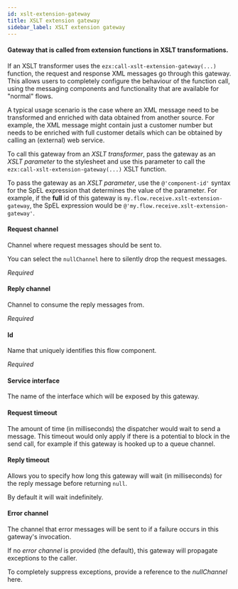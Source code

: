 ```yaml
---
id: xslt-extension-gateway
title: XSLT extension gateway
sidebar_label: XSLT extension gateway
---
```

#### Gateway that is called from extension functions in XSLT transformations.
If an XSLT transformer uses the <code>ezx:call-xslt-extension-gateway(...)</code> function, the request and response XML messages go through this gateway. This allows users to completely configure the behaviour of the function call, using the messaging components and functionality that are available for "normal" flows.

A typical usage scenario is the case where an XML message need to be transformed and enriched with data obtained from another source. For example, the XML message might contain just a customer number but needs to be enriched with full customer details which can be obtained by calling an (external) web service.

To call this gateway from an <i>XSLT transformer</i>, pass the gateway as an <i>XSLT parameter</i> to the stylesheet and use this parameter to call the <code>ezx:call-xslt-extension-gateway(...)</code> XSLT function.

To pass the gateway as an <i>XSLT parameter</i>, use the <code>@'component-id'</code> syntax for the SpEL expression that determines the value of the parameter. For example, if the <b>full</b> id of this gateway is <code>my.flow.receive.xslt-extension-gateway</code>, the SpEL expression would be <code>@'my.flow.receive.xslt-extension-gateway'</code>.

#### Request channel
Channel where request messages should be sent to.

You can select the <code>nullChannel</code> here to silently drop the request messages.

<i>Required</i>

#### Reply channel
Channel to consume the reply messages from.

<i>Required</i>

#### Id
Name that uniquely identifies this flow component.

<i>Required</i>

#### Service interface
The name of the interface which will be exposed by this gateway.

#### Request timeout
The amount of time (in milliseconds) the dispatcher would wait to send a message. This timeout would only apply if there is a potential to block in the send call, for example if this gateway is hooked up to a queue channel.

#### Reply timeout
Allows you to specify how long this gateway will wait (in milliseconds) for the reply message before returning <code>null</code>.

By default it will wait indefinitely.

#### Error channel
The channel that error messages will be sent to if a failure occurs in this gateway's invocation.

If no <i>error channel</i> is provided (the default), this gateway will propagate exceptions to the caller.

To completely suppress exceptions, provide a reference to the <i>nullChannel</i> here.

